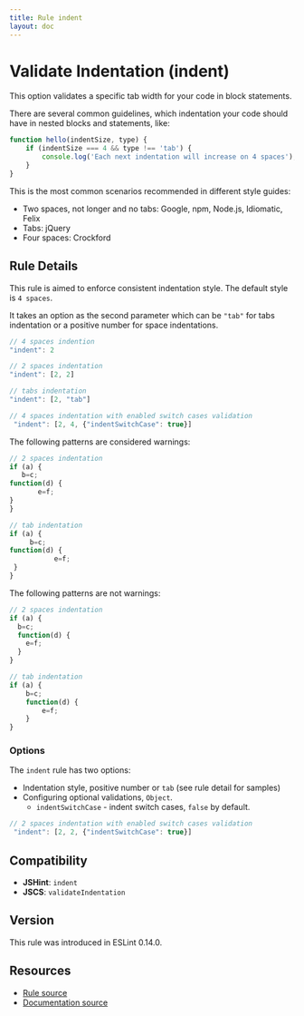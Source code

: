 ```yaml
---
title: Rule indent
layout: doc
---
```

<!-- Note: No pull requests accepted for this file. See README.md in the root directory for details. -->
# Validate Indentation (indent)

This option validates a specific tab width for your code in block statements.

There are several common guidelines, which indentation your code should have in nested blocks and statements, like:

```js
function hello(indentSize, type) {
    if (indentSize === 4 && type !== 'tab') {
        console.log('Each next indentation will increase on 4 spaces');
    }
}
```

This is the most common scenarios recommended in different style guides:

* Two spaces, not longer and no tabs: Google, npm, Node.js, Idiomatic, Felix
* Tabs: jQuery
* Four spaces: Crockford

## Rule Details

This rule is aimed to enforce consistent indentation style. The default style is `4 spaces`.

It takes an option as the second parameter which can be `"tab"` for tabs indentation or a positive number for space indentations.

```js
// 4 spaces indention
"indent": 2

// 2 spaces indentation
"indent": [2, 2]

// tabs indentation
"indent": [2, "tab"]

// 4 spaces indentation with enabled switch cases validation
 "indent": [2, 4, {"indentSwitchCase": true}]
```

The following patterns are considered warnings:

```js
// 2 spaces indentation
if (a) {
   b=c;
function(d) {
       e=f;
}
}

// tab indentation
if (a) {
     b=c;
function(d) {
           e=f;
 }
}

```

The following patterns are not warnings:

```js
// 2 spaces indentation
if (a) {
  b=c;
  function(d) {
    e=f;
  }
}

// tab indentation
if (a) {
    b=c;
    function(d) {
        e=f;
    }
}
```

### Options

The `indent` rule has two options:

* Indentation style, positive number or `tab` (see rule detail for samples)
* Configuring optional validations, `Object`.
    * `indentSwitchCase` - indent switch cases, `false` by default.

```js
// 2 spaces indentation with enabled switch cases validation
 "indent": [2, 2, {"indentSwitchCase": true}]
```

## Compatibility

* **JSHint**: `indent`
* **JSCS**: `validateIndentation`

## Version

This rule was introduced in ESLint 0.14.0.

## Resources

* [Rule source](https://github.com/eslint/eslint/tree/master/lib/rules/indent.js)
* [Documentation source](https://github.com/eslint/eslint/tree/master/docs/rules/indent.md)
